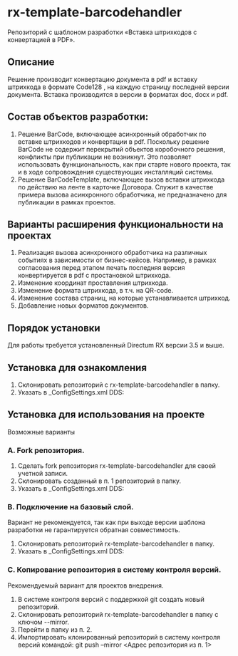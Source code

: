 # rx-template-barcodehandler
Репозиторий с шаблоном разработки «Вставка штрихкодов с конвертацией в PDF».

## Описание
Решение производит конвертацию документа в pdf и вставку штрихкода в формате Code128 , на каждую страницу последней версии документа. Вставка производится в версии в форматах doc, docx и pdf.

## Состав объектов разработки:
1.	Решение BarCode, включающее асинхронный обработчик по вставке штрихкодов и конвертации в pdf. 
Поскольку решение BarCode  не содержит перекрытий объектов коробочного решения, конфликты при публикации не возникнут. Это позволяет использовать функциональность, как при старте нового проекта, так и в ходе сопровождения существующих инсталляций системы. 
2.	Решение BarCodeTemplate, включающее вызов вставки штрихкода по действию на ленте в карточке Договора.  Служит в качестве примера вызова асинхронного обработчика, не предназначено для публикации в рамках проектов.

## Варианты расширения функциональности на проектах
1.	Реализация вызова асинхронного обработчика на различных событиях в зависимости от бизнес-кейсов. Например, в рамках согласования перед этапом печать последняя версия конвертируется в pdf с простановкой штрихкода. 
2.	Изменение координат проставления штрихкода.
3.	Изменение формата штрихкода, в т.ч. на QR-code.
4.	Изменение состава страниц, на которые устанавливается штрихкод.
5.	Добавление новых форматов документов.

## Порядок установки
Для работы требуется установленный Directum RX версии 3.5 и выше.

## Установка для ознакомления
1. Склонировать репозиторий с rx-template-barcodehandler в папку.
2. Указать в _ConfigSettings.xml DDS:
<block name="REPOSITORIES">
  <repository folderName="Base" solutionType="Base" url="" /> 
  <repository folderName="<Папка из п.1>" solutionType="Work" 
     url="https://github.com/DirectumCompany/rx-template-barcodehandler " />
</block>

## Установка для использования на проекте
Возможные варианты

### A. Fork репозитория.
1. Сделать fork репозитория rx-template-barcodehandler для своей учетной записи.
2. Склонировать созданный в п. 1 репозиторий в папку.
3. Указать в _ConfigSettings.xml DDS:
<block name="REPOSITORIES">
  <repository folderName="Base" solutionType="Base" url="" /> 
  <repository folderName="<Папка из п.2>" solutionType="Work" 
     url="<Адрес репозитория gitHub учетной записи пользователя из п. 1>" />
</block>

### B. Подключение на базовый слой.
Вариант не рекомендуется, так как при выходе версии шаблона разработки не гарантируется обратная совместимость.
1. Склонировать репозиторий rx-template-barcodehandler в папку.
2. Указать в _ConfigSettings.xml DDS:
<block name="REPOSITORIES">
  <repository folderName="Base" solutionType="Base" url="" /> 
  <repository folderName="<Папка из п.1>" solutionType="Base" 
     url="https://github.com/DirectumCompany/rx-template-barcodehandler " />
  <repository folderName="<Папка для рабочего слоя>" solutionType="Work" 
     url ="<Адрес репозитория для рабочего слоя>" />
</block>

### C. Копирование репозитория в систему контроля версий.
Рекомендуемый вариант для проектов внедрения.
1. В системе контроля версий с поддержкой git создать новый репозиторий.
2. Склонировать репозиторий rx-template-barcodehandler в папку с ключом --mirror.
3. Перейти в папку из п. 2.
4. Импортировать клонированный репозиторий в систему контроля версий командой:
git push –mirror <Адрес репозитория из п. 1>
